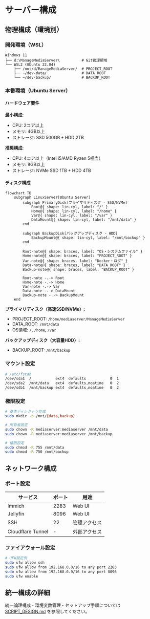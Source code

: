 # サーバー構成

## 物理構成（環境別）

### 開発環境（WSL）

```
Windows 11
├── d:\ManageMediaServer\          # Git管理領域
└── WSL2 (Ubuntu 22.04)
    ├── /mnt/d/ManageMediaServer/  # PROJECT_ROOT
    ├── ~/dev-data/                # DATA_ROOT
    └── ~/dev-backup/              # BACKUP_ROOT
```

### 本番環境（Ubuntu Server）

#### ハードウェア要件

**最小構成:**
- CPU: 2コア以上
- メモリ: 4GB以上
- ストレージ: SSD 500GB + HDD 2TB

**推奨構成:**
- CPU: 4コア以上（Intel i5/AMD Ryzen 5相当）
- メモリ: 8GB以上
- ストレージ: NVMe SSD 1TB + HDD 4TB

#### ディスク構成

```mermaid
flowchart TD
    subgraph LinuxServer[Ubuntu Server]
        subgraph PrimaryDisk[プライマリディスク - SSD/NVMe]
            Root@{ shape: lin-cyl, label: "/" }
            Home@{ shape: lin-cyl, label: "/home" }
            Var@{ shape: lin-cyl, label: "/var" }
            DataMount@{ shape: lin-cyl, label: "/mnt/data" }
        end
        
        subgraph BackupDisk[バックアップディスク - HDD]
            BackupMount@{ shape: lin-cyl, label: "/mnt/backup" }
        end

        Root-note@{ shape: braces, label: "OS・システムファイル" }
        Home-note@{ shape: braces, label: "PROJECT_ROOT" }
        Var-note@{ shape: braces, label: "Docker・ログ" }
        Data-note@{ shape: braces, label: "DATA_ROOT" }
        Backup-note@{ shape: braces, label: "BACKUP_ROOT" }

        Root-note -.-> Root
        Home-note -.-> Home
        Var-note -.-> Var
        Data-note -.-> DataMount
        Backup-note -.-> BackupMount
    end
```

**プライマリディスク（高速SSD/NVMe）:**
- PROJECT_ROOT: `/home/mediaserver/ManageMediaServer`
- DATA_ROOT: `/mnt/data`
- OS領域: `/`, `/home`, `/var`

**バックアップディスク（大容量HDD）:**
- BACKUP_ROOT: `/mnt/backup`

### マウント設定

```bash
# /etc/fstab
/dev/sda1  /           ext4  defaults           0  1
/dev/sda2  /mnt/data   ext4  defaults,noatime   0  2
/dev/sdb1  /mnt/backup ext4  defaults,noatime   0  2
```

### 権限設定

```bash
# 基本ディレクトリ作成
sudo mkdir -p /mnt/{data,backup}

# 所有者設定
sudo chown -R mediaserver:mediaserver /mnt/data
sudo chown -R mediaserver:mediaserver /mnt/backup

# 権限設定
sudo chmod -R 755 /mnt/data
sudo chmod -R 750 /mnt/backup
```

## ネットワーク構成

### ポート設定

| サービス | ポート | 用途 |
|---------|--------|------|
| Immich | 2283 | Web UI |
| Jellyfin | 8096 | Web UI |
| SSH | 22 | 管理アクセス |
| Cloudflare Tunnel | - | 外部アクセス |

### ファイアウォール設定

```bash
# UFW設定例
sudo ufw allow ssh
sudo ufw allow from 192.168.0.0/16 to any port 2283
sudo ufw allow from 192.168.0.0/16 to any port 8096
sudo ufw enable
```

## 統一構成の詳細

統一論理構成・環境変数管理・セットアップ手順については [SCRIPT_DESIGN.md](../../SCRIPT_DESIGN.md) を参照してください。
